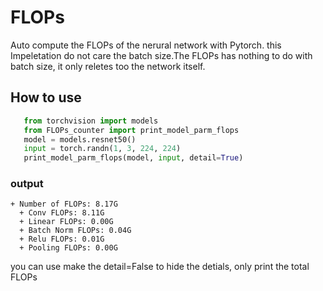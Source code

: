 # FLOPs
Auto compute the  FLOPs of the nerural network with Pytorch.
this Impeletation do not care the batch size.The FLOPs has nothing to do with batch size, it only reletes too the network itself.

## How to use
 ```python
    from torchvision import models
    from FLOPs_counter import print_model_parm_flops
    model = models.resnet50()
    input = torch.randn(1, 3, 224, 224)
    print_model_parm_flops(model, input, detail=True)
 ```  
    
### output
```
+ Number of FLOPs: 8.17G
  + Conv FLOPs: 8.11G
  + Linear FLOPs: 0.00G
  + Batch Norm FLOPs: 0.04G
  + Relu FLOPs: 0.01G
  + Pooling FLOPs: 0.00G
```

you can use make the detail=False to hide the detials, only print the total FLOPs
  
